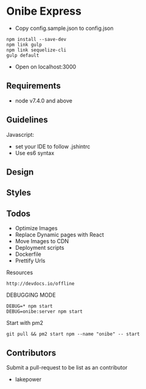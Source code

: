 # Onibe Express

- Copy config.sample.json to config.json

```
npm install --save-dev
npm link gulp
npm link sequelize-cli
gulp default
```
- Open on localhost:3000

## Requirements 
- node v7.4.0 and above

## Guidelines
Javascript:
- set your IDE to follow .jshintrc
- Use es6 syntax

Design
- 

Styles 
- 


## Todos
- Optimize Images
- Replace Dynamic pages with React
- Move Images to CDN
- Deployment scripts
- Dockerfile
- Prettify Urls

Resources
```
http://devdocs.io/offline
```

DEBUGGING MODE
```
DEBUG=* npm start
DEBUG=onibe:server npm start
```

Start with pm2

```
git pull && pm2 start npm --name "onibe" -- start
```

## Contributors
Submit a pull-request to be list as an contributor
- lakepower
